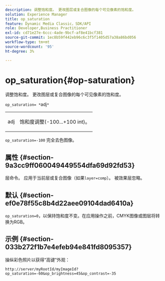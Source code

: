 ```yaml
---
description: 调整饱和度。 更改图层或复合图像的每个可见像素的饱和度。
solution: Experience Manager
title: op_saturation
feature: Dynamic Media Classic，SDK/API
role: Developer,Business Practitioner
exl-id: cd71e27e-6ccc-4ade-9bcf-af8e41bcf381
source-git-commit: 1ec8b59f442eb96c6c3f5f1405d57a38a86bd056
workflow-type: tm+mt
source-wordcount: '95'
ht-degree: 3%

---
```


# op_saturation{#op-saturation}

调整饱和度。 更改图层或复合图像的每个可见像素的饱和度。

`op_saturation= *`adj`*`

<table id="simpletable_5F118A28FE674B06A16F6F19C56B4594"> 
 <tr class="strow"> 
  <td class="stentry"> <p><span class="varname"> adj</span> </p> </td> 
  <td class="stentry"> <p>饱和度调整(-100...+100 int)。 </p></td> 
 </tr> 
</table>

`op_saturation=-100` 完全去色图像。

## 属性 {#section-9a3cc9ff060049449554dfa69d92fd53}

层命令。 应用于当前层或复合图像（如果`layer=comp`）。 被效果层忽略。

## 默认 {#section-ef0e78f55c8b4d22aee09104dad6410a}

`op_saturation=0`，以保持饱和度不变。在应用操作之前，CMYK图像或图层将转换为RGB。

## 示例 {#section-033b272f1b7e4efeb94e841fd8095357}

操纵彩色照片以获得“高键”外观：

`http://server/myRootId/myImageId?op_saturation=-60&op_brightness=45&op_contrast=-35`
